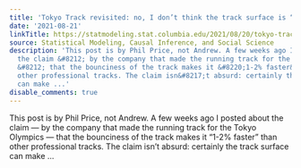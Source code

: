 ```yaml
---
title: 'Tokyo Track revisited: no, I don’t think the track surface is “1-2% faster”'
date: '2021-08-21'
linkTitle: https://statmodeling.stat.columbia.edu/2021/08/20/tokyo-track-revisited-no-i-dont-think-the-track-surface-is-1-2-faster/
source: Statistical Modeling, Causal Inference, and Social Science
description: 'This post is by Phil Price, not Andrew. A few weeks ago I posted about
  the claim &#8212; by the company that made the running track for the Tokyo Olympics
  &#8212; that the bounciness of the track makes it &#8220;1-2% faster&#8221; than
  other professional tracks. The claim isn&#8217;t absurd: certainly the track surface
  can make ...'
disable_comments: true
---
```

This post is by Phil Price, not Andrew. A few weeks ago I posted about the claim &#8212; by the company that made the running track for the Tokyo Olympics &#8212; that the bounciness of the track makes it &#8220;1-2% faster&#8221; than other professional tracks. The claim isn&#8217;t absurd: certainly the track surface can make ...